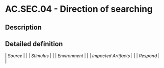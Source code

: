 # AC.SEC.04 - Direction of searching

## Description

## Detailed definition

| *Source* | |
| *Stimulus* | |
| *Environment* | |
| *Impacted Artifacts* | |
| *Respond* | |